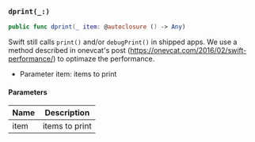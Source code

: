 ### `dprint(_:)`

```swift
public func dprint(_ item: @autoclosure () -> Any)
```

Swift still calls `print()` and/or `debugPrint()` in shipped apps.
We use a method described in onevcat's post (https://onevcat.com/2016/02/swift-performance/)
to optimaze the performance.

- Parameter item: items to print

#### Parameters

| Name | Description |
| ---- | ----------- |
| item | items to print |